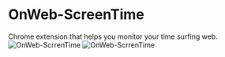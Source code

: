 # OnWeb-ScreenTime
Chrome extension that helps you monitor your time surfing web.
![OnWeb-ScrrenTime](https://user-images.githubusercontent.com/52516535/114557180-0bf42600-9c87-11eb-842a-715f72365c20.PNG)
![OnWeb-ScrrenTime](https://user-images.githubusercontent.com/52516535/114557206-10b8da00-9c87-11eb-9396-1905a6861a08.PNG)
